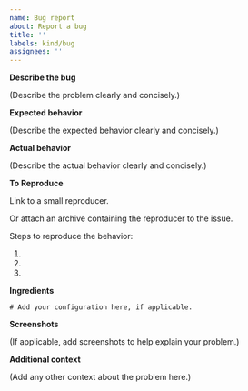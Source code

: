 ```yaml
---
name: Bug report
about: Report a bug
title: ''
labels: kind/bug
assignees: ''
---
```


**Describe the bug**

(Describe the problem clearly and concisely.)

**Expected behavior**

(Describe the expected behavior clearly and concisely.)

**Actual behavior**

(Describe the actual behavior clearly and concisely.)

**To Reproduce**

Link to a small reproducer.

Or attach an archive containing the reproducer to the issue.

Steps to reproduce the behavior:

1. 
2. 
3. 

**Ingredients**

```properties
# Add your configuration here, if applicable.
```

**Screenshots**

(If applicable, add screenshots to help explain your problem.)

**Additional context**

(Add any other context about the problem here.)
